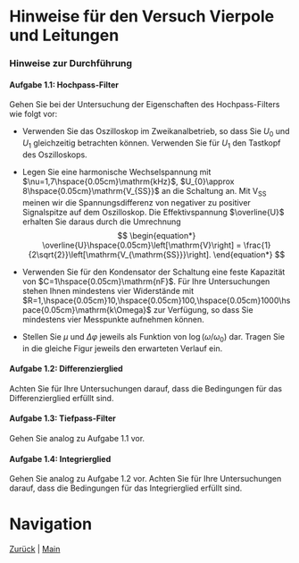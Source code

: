 # Hinweise für den Versuch Vierpole und Leitungen

###  Hinweise zur Durchführung

#### Aufgabe 1.1: Hochpass-Filter

Gehen Sie bei der Untersuchung der Eigenschaften des Hochpass-Filters wie folgt vor:

- Verwenden Sie das Oszilloskop im Zweikanalbetrieb, so dass Sie $U_{0}$ und $U_{1}$ gleichzeitig betrachten können. Verwenden Sie für $U_{1}$ den Tastkopf des Oszilloskops.

- Legen Sie eine harmonische Wechselspannung mit $\nu=1,7\hspace{0.05cm}\mathrm{kHz}$, $U_{0}\approx 8\hspace{0.05cm}\mathrm{V_{SS}}$ an die Schaltung an. Mit $\mathrm{V_{SS}}$ meinen wir die Spannungsdifferenz von negativer zu positiver Signalspitze auf dem Oszilloskop. Die Effektivspannung $\overline{U}$ erhalten Sie daraus durch die Umrechnung
  $$
  \begin{equation*}
  \overline{U}\hspace{0.05cm}\left[\mathrm{V}\right] = \frac{1}{2\sqrt{2}}\left[\mathrm{V_{\mathrm{SS}}}\right].
  \end{equation*}
  $$

- Verwenden Sie für den Kondensator der Schaltung eine feste Kapazität von $C=1\hspace{0.05cm}\mathrm{nF}$. Für Ihre Untersuchungen stehen Ihnen mindestens vier Widerstände mit $R=1,\hspace{0.05cm}10,\hspace{0.05cm}100,\hspace{0.05cm}1000\hspace{0.05cm}\mathrm{k\Omega}$ zur Verfügung, so dass Sie mindestens vier Messpunkte aufnehmen können. 

- Stellen Sie $\mu$ und $\Delta\varphi$ jeweils als Funktion von $\log(\omega/\omega_{0})$ dar. Tragen Sie in die gleiche Figur jeweils den erwarteten Verlauf ein.

#### Aufgabe 1.2: Differenzierglied

Achten Sie für Ihre Untersuchungen darauf, dass die Bedingungen für das Differenzierglied erfüllt sind.  

#### Aufgabe 1.3: Tiefpass-Filter

Gehen Sie analog zu Aufgabe 1.1 vor. 

#### Aufgabe 1.4: Integrierglied

Gehen Sie analog zu Aufgabe 1.2 vor. Achten Sie für Ihre Untersuchungen darauf, dass die Bedingungen für das Integrierglied erfüllt sind.  

# Navigation

[Zurück](https://git.scc.kit.edu/etp-lehre/p1-for-students/-/blob/main/Vierpole_und_Leitungen/doc/Hinweise-Aufgabe-1.md) | [Main](https://git.scc.kit.edu/etp-lehre/p1-for-students/-/tree/main/Vierpole_und_Leitungen)
